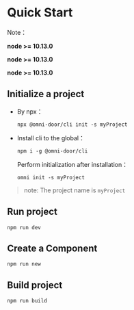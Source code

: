 # Quick Start

Note：

**node >= 10.13.0**

**node >= 10.13.0**

**node >= 10.13.0**

## Initialize a project

- By npx：
    ```shell
    npx @omni-door/cli init -s myProject
    ```

- Install cli to the global：
  ```shell
  npm i -g @omni-door/cli
  ```
  Perform initialization after installation：
  ```shell
  omni init -s myProject
  ```
> note: The project name is `myProject`

## Run project
  ```shell
  npm run dev
  ```

## Create a Component
  ```shell
  npm run new
  ```

## Build project
  ```shell
  npm run build
  ```
